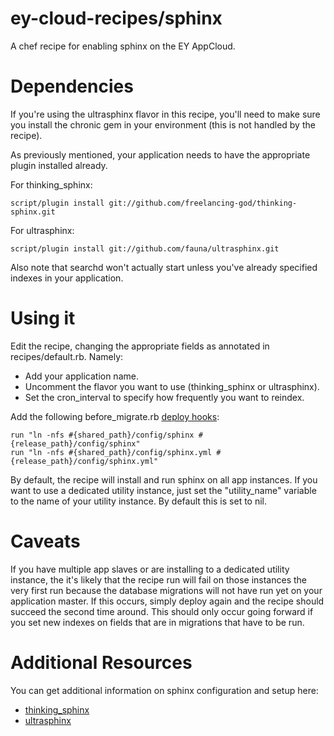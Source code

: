 ey-cloud-recipes/sphinx
========================

A chef recipe for enabling sphinx on the EY AppCloud.

Dependencies
============

If you're using the ultrasphinx flavor in this recipe, you'll need to make sure
you install the chronic gem in your environment (this is not handled by the recipe).

As previously mentioned, your application needs to have the appropriate plugin installed
already.

For thinking_sphinx:

    script/plugin install git://github.com/freelancing-god/thinking-sphinx.git

For ultrasphinx:

    script/plugin install git://github.com/fauna/ultrasphinx.git

Also note that searchd won't actually start unless you've already specified indexes
in your application.

Using it
========

Edit the recipe, changing the appropriate fields as annotated in recipes/default.rb.
Namely:

  * Add your application name.
  * Uncomment the flavor you want to use (thinking_sphinx or ultrasphinx).
  * Set the cron_interval to specify how frequently you want to reindex.

Add the following before_migrate.rb [deploy hooks](http://docs.engineyard.com/appcloud/howtos/deployment/use-deploy-hooks-with-engine-yard-appcloud):

    run "ln -nfs #{shared_path}/config/sphinx #{release_path}/config/sphinx"
    run "ln -nfs #{shared_path}/config/sphinx.yml #{release_path}/config/sphinx.yml"

By default, the recipe will install and run sphinx on all app instances. If you want to
use a dedicated utility instance, just set the "utility_name" variable to the name of
your utility instance. By default this is set to nil.

Caveats
========
If you have multiple app slaves or are installing to a dedicated utility instance, the it's
likely that the recipe run will fail on those instances the very first run because the database
migrations will not have run yet on your application master. If this occurs, simply deploy again
and the recipe should succeed the second time around. This should only occur going forward
if you set new indexes on fields that are in migrations that have to be run.

Additional Resources
========

You can get additional information on sphinx configuration and setup here:

  * [thinking_sphinx](http://freelancing-god.github.com/ts/en/)
  * [ultrasphinx](http://blog.evanweaver.com/files/doc/fauna/ultrasphinx/files/README.html)